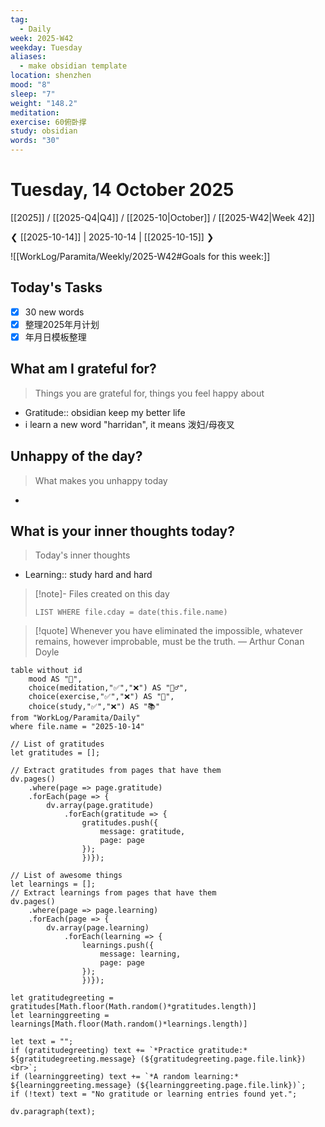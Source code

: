 ```yaml
---
tag:
  - Daily
week: 2025-W42
weekday: Tuesday
aliases:
  - make obsidian template
location: shenzhen
mood: "8"
sleep: "7"
weight: "148.2"
meditation:
exercise: 60俯卧撑
study: obsidian
words: "30"
---
```

# Tuesday, 14 October 2025
[[2025]] / [[2025-Q4|Q4]] / [[2025-10|October]] / [[2025-W42|Week 42]]

❮ [[2025-10-14]] | 2025-10-14 | [[2025-10-15]] ❯

![[WorkLog/Paramita/Weekly/2025-W42#Goals for this week:]]

## Today's Tasks
 - [x] 30 new words
 - [x] 整理2025年月计划
 - [x] 年月日模板整理

## What am I grateful for? 
> Things you are grateful for, things you feel happy about
-  Gratitude:: obsidian keep my better life
- i learn a new word "harridan", it means 泼妇/母夜叉

## Unhappy of the day?
> What makes you unhappy today
- 

## What is your inner thoughts today? 
> Today's inner thoughts
- Learning:: study hard and hard

> [!note]- Files created on this day
>```dataview  
>LIST WHERE file.cday = date(this.file.name)
>```

> [!quote] Whenever you have eliminated the impossible, whatever remains, however improbable, must be the truth.
> — Arthur Conan Doyle

```dataview
table without id
	mood AS "🌄",
	choice(meditation,"✅","❌") AS "🧘‍♂️",
	choice(exercise,"✅","❌") AS "💪",
	choice(study,"✅","❌") AS "📚"
from "WorkLog/Paramita/Daily"
where file.name = "2025-10-14"
```
```dataviewjs
// List of gratitudes
let gratitudes = [];

// Extract gratitudes from pages that have them
dv.pages()
	.where(page => page.gratitude)
	.forEach(page => {
		dv.array(page.gratitude)
			.forEach(gratitude => {
				gratitudes.push({
					message: gratitude,
					page: page
				});
				})});

// List of awesome things
let learnings = [];
// Extract learnings from pages that have them
dv.pages()
	.where(page => page.learning)
	.forEach(page => {
		dv.array(page.learning)
			.forEach(learning => {
				learnings.push({
					message: learning,
					page: page
				});
				})});

let gratitudegreeting = gratitudes[Math.floor(Math.random()*gratitudes.length)] 
let learninggreeting = learnings[Math.floor(Math.random()*learnings.length)]

let text = "";
if (gratitudegreeting) text += `*Practice gratitude:* ${gratitudegreeting.message} (${gratitudegreeting.page.file.link})<br>`;
if (learninggreeting) text += `*A random learning:* ${learninggreeting.message} (${learninggreeting.page.file.link})`;
if (!text) text = "No gratitude or learning entries found yet.";

dv.paragraph(text);
```